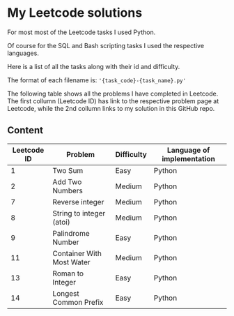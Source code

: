 # My Leetcode solutions

For most most of the Leetcode tasks I used Python.

Of course for the SQL and Bash scripting tasks I used the respective languages.

Here is a list of all the tasks along with their id and difficulty.

The format of each filename is: `'{task_code}-{task_name}.py'`

The following table shows all the problems I have completed in Leetcode.
The first collumn (Leetcode ID) has link to the respective problem page at Leetcode, while the 2nd collumn links to my solution in this GitHub repo.

## Content

| Leetcode ID | Problem                  | Difficulty | Language of implementation|
| ----------- | -----------              |----------- |---------------------------|
| 1           | Two Sum                  | Easy       | Python                    |
| 2           | Add Two Numbers          | Medium     | Python                    |
| 7           | Reverse integer          | Medium     | Python                    |
| 8           | String to integer (atoi) | Medium     | Python                    |
| 9           | Palindrome Number        | Easy       | Python                    |
| 11          | Container With Most Water| Medium     | Python                    |
| 13          | Roman to Integer         | Easy       | Python                    |
| 14          | Longest Common Prefix    | Easy       | Python                    |